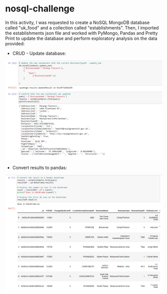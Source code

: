 # nosql-challenge

In this activity, I was requested to create a NoSQL MongoDB database called "uk_food" and a collection called "establishments". 
Then, I imported the establishments json file and worked with PyMongo, Pandas and Pretty Print to update the database and perform exploratory analysis on the data provided:

* CRUD - Update database:

![update db](https://github.com/cami5326/nosql-challenge/blob/main/Resources/update%20db.PNG)

* Convert results to pandas:

![convert to pandas](https://github.com/cami5326/nosql-challenge/blob/main/Resources/convert%20to%20pandas.PNG)





